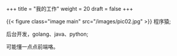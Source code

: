 +++
title = "我的工作"
weight = 20
draft = false
+++

{{< figure class="image main" src="/images/pic02.jpg" >}}
程序猿;

后台开发，golang、java、python;

可能懂一点点前端咯。
